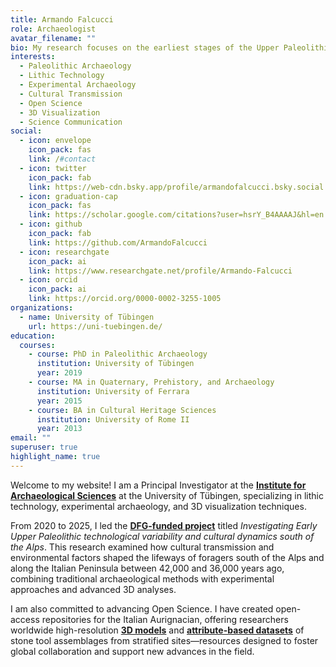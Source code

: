 ```yaml
---
title: Armando Falcucci
role: Archaeologist
avatar_filename: ""
bio: My research focuses on the earliest stages of the Upper Paleolithic across Europe and the Levant. I am currently investigating several Aurignacian and Ahmarian sites to understand the intricate relationships between archaeological patterns, cultural transmission, demic spread, and technological convergence.
interests:
  - Paleolithic Archaeology
  - Lithic Technology
  - Experimental Archaeology
  - Cultural Transmission
  - Open Science
  - 3D Visualization
  - Science Communication
social:
  - icon: envelope
    icon_pack: fas
    link: /#contact
  - icon: twitter
    icon_pack: fab
    link: https://web-cdn.bsky.app/profile/armandofalcucci.bsky.social
  - icon: graduation-cap
    icon_pack: fas
    link: https://scholar.google.com/citations?user=hsrY_B4AAAAJ&hl=en
  - icon: github
    icon_pack: fab
    link: https://github.com/ArmandoFalcucci
  - icon: researchgate
    icon_pack: ai
    link: https://www.researchgate.net/profile/Armando-Falcucci
  - icon: orcid
    icon_pack: ai
    link: https://orcid.org/0000-0002-3255-1005
organizations:
  - name: University of Tübingen
    url: https://uni-tuebingen.de/
education:
  courses:
    - course: PhD in Paleolithic Archaeology
      institution: University of Tübingen
      year: 2019
    - course: MA in Quaternary, Prehistory, and Archaeology
      institution: University of Ferrara
      year: 2015
    - course: BA in Cultural Heritage Sciences
      institution: University of Rome II
      year: 2013
email: ""
superuser: true
highlight_name: true
---
```


Welcome to my website! I am a Principal Investigator at the [**Institute for Archaeological Sciences**](https://uni-tuebingen.de/en/faculties/faculty-of-science/departments/geosciences/work-groups/prehistory-and-archaeological-sciences/ina/) at the University of Tübingen, specializing in lithic technology, experimental archaeology, and 3D visualization techniques.

From 2020 to 2025, I led the [**DFG-funded project**](https://gepris.dfg.de/gepris/projekt/431809858?language=en) titled *Investigating Early Upper Paleolithic technological variability and cultural dynamics south of the Alps*. This research examined how cultural transmission and environmental factors shaped the lifeways of foragers south of the Alps and along the Italian Peninsula between 42,000 and 36,000 years ago, combining traditional archaeological methods with experimental approaches and advanced 3D analyses.

I am also committed to advancing Open Science. I have created open-access repositories for the Italian Aurignacian, offering researchers worldwide high-resolution [**3D models**](https://www.armandofalcucci.com/project/open_aurignacian/) and
[**attribute-based datasets**](https://www.armandofalcucci.com/datasets/) of stone tool assemblages from stratified sites—resources designed to foster global collaboration and support new advances in the field.
